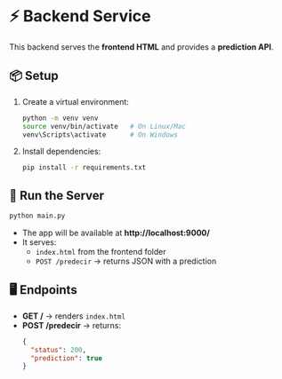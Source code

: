 # ⚡ Backend Service

This backend serves the **frontend HTML** and provides a **prediction API**.

## 📦 Setup

1. Create a virtual environment:
   ```bash
   python -m venv venv
   source venv/bin/activate   # On Linux/Mac
   venv\Scripts\activate      # On Windows
   ```

2. Install dependencies:
   ```bash
   pip install -r requirements.txt
   ```

## 🚀 Run the Server

```bash
python main.py
```

- The app will be available at **http://localhost:9000/**
- It serves:
  - `index.html` from the frontend folder
  - `POST /predecir` → returns JSON with a prediction

## 🖥️ Endpoints

- **GET /** → renders `index.html`  
- **POST /predecir** → returns:
  ```json
  {
    "status": 200,
    "prediction": true
  }
  ```
